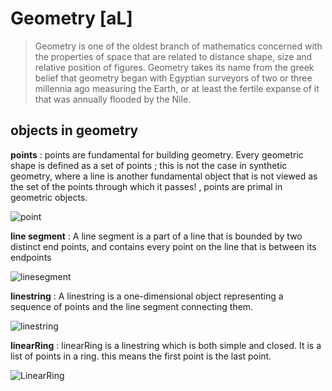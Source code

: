 # Geometry [aL]
> Geometry is one of the oldest branch of mathematics concerned 
> with the properties of space that are related to distance
> shape, size and relative position of figures.
> Geometry takes its name from the greek belief that
geometry began with Egyptian surveyors of two or three
> millennia ago measuring the Earth, or at least the fertile expanse of it that was annually flooded
by the Nile.
## objects in geometry
**points** : points are fundamental for building geometry. Every geometric shape is defined as a set of points
; this is not the case in synthetic geometry, where a line is another fundamental object that is not viewed as the set of the points through which it passes!
, points are primal in geometric objects.

![point](http://www.vanseodesign.com/blog/wp-content/uploads/2010/07/dot-relationships.png)

**line segment** : A line segment is a part of a line that is bounded by two distinct end points, and contains every point on the line that is between its endpoints

![linesegment](https://cdn-skill.splashmath.com/panel-uploads/GlossaryTerm/b2f3475d17de4e72bd5a561d1980553a/1559810829_line-segment.png)

**linestring** : A linestring is a one-dimensional object representing a sequence of points
and the line segment connecting them.

![linestring](https://spin.atomicobject.com/wp-content/uploads/Screen-Shot-2020-08-16-at-10.52.17-AM-590x224.png)


**linearRing** : linearRing is a linestring which is both simple and closed. It is a list of points in a ring. 
this means the first point is the last point.

![LinearRing](https://i.stack.imgur.com/7iHq8.png)

